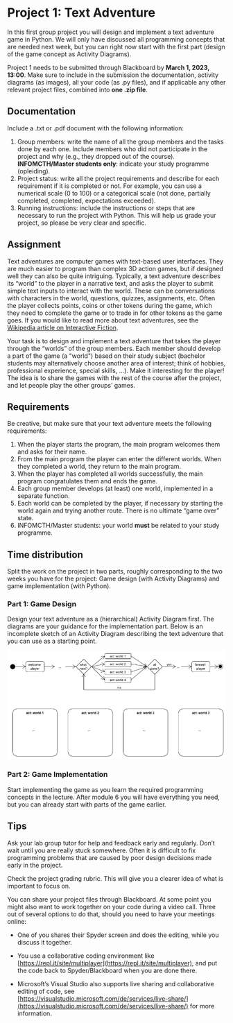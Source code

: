 # Project 1: Text Adventure

In this first group project you will design and implement a text adventure game in Python. We will only have discussed all programming concepts that are needed next week, but you can right now start with the first part (design of the game concept as Activity Diagrams). 

Project 1 needs to be submitted through Blackboard by **March 1, 2023, 13:00**. Make sure to include in the submission the documentation, activity diagrams (as images), all your code (as .py files), and if applicable any other relevant project files, combined into **one .zip file**.

## Documentation
Include a .txt or .pdf document with the following information:

1. Group members: write the name of all the group members and the tasks done by each one. Include members who did not participate in the project and why (e.g., they dropped out of the course).  
**INFOMCTH/Master students only**: indicate your study programme (opleiding).
2. Project status: write all the project requirements and describe for each requirement if it is completed or not. For example, you can use a numerical scale (0 to 100) or a categorical scale (not done, partially completed, completed, expectations exceeded).
3. Running instructions: include the instructions or steps that are necessary to run the project with Python. This will help us grade your project, so please be very clear and specific.

## Assignment
Text adventures are computer games with text-based user interfaces. They are much easier to program than complex 3D action games, but if designed well they can also be quite intriguing. Typically, a text adventure describes its “world” to the player in a narrative text, and asks the player to submit simple text inputs to interact with the world. These can be conversations with characters in the world, questions, quizzes, assignments, etc. Often the player collects points, coins or other tokens during the game, which they need to complete the game or to trade in for other tokens as the game goes. If you would like to read more about text adventures, see the [Wikipedia article on Interactive Fiction](https://en.wikipedia.org/wiki/Interactive_fiction).

Your task is to design and implement a text adventure that takes the player through the “worlds” of the group members. Each member should develop a part of the game (a "world") based on their study subject (bachelor students may alternatively choose another area of interest; think of hobbies, professional experience, special skills, …). Make it interesting for the player! The idea is to share the games with the rest of the course after the project, and let people play the other groups’ games. 

## Requirements

Be creative, but make sure that your text adventure meets the following requirements:

1. When the player starts the program, the main program welcomes them and asks for their name. <br>
2. From the main program the player can enter the different worlds. When they completed a world, they return to the main program. <br>
3. When the player has completed all worlds successfully, the main program congratulates them and ends the game. <br>
4. Each group member develops (at least) one world, implemented in a separate function. <br>
5. Each world can be completed by the player, if necessary by starting the world again and trying another route. There is no ultimate “game over” state. <br>
6. INFOMCTH/Master students: your world **must** be related to your study programme.

## Time distribution

Split the work on the project in two parts, roughly corresponding to the two weeks you have for the
project: Game design (with Activity Diagrams) and game implementation (with Python). 

### Part 1: Game Design
Design your text adventure as a (hierarchical) Activity Diagram first. The diagrams are your guidance for the implementation part. Below is an incomplete sketch of an Activity Diagram describing the text adventure that you can use as a starting point. 

![project1](img/project1.png)

### Part 2: Game Implementation
Start implementing the game as you learn the required programming concepts in the lecture. After
module 6 you will have everything you need, but you can already start with parts of the game earlier. 

## Tips
Ask your lab group tutor for help and feedback early and regularly. Don’t wait until you are really stuck
somewhere. Often it is difficult to fix programming problems that are caused by poor design decisions
made early in the project.

Check the project grading rubric. This will give you a clearer idea of what is important to focus on.

You can share your project files through Blackboard. At some point you might also want to work
together on your code during a video call. Three out of several options to do that, should you need to have your meetings online:

* One of you shares their Spyder screen and does the editing, while you discuss it together.

* You use a collaborative coding environment like [https://repl.it/site/multiplayer](https://repl.it/site/multiplayer), and put the code back to Spyder/Blackboard when you are done there.

* Microsoft’s Visual Studio also supports live sharing and collaborative editing of code, see [https://visualstudio.microsoft.com/de/services/live-share/](https://visualstudio.microsoft.com/de/services/live-share/) for more information.